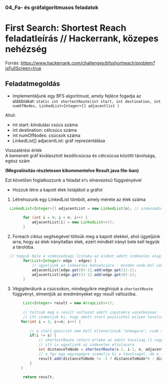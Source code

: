 
### 04_Fa- és gráfalgoritmusos feladatok

# First Search: Shortest Reach feladatleírás // Hackerrank, közepes nehézség
Forrás: https://www.hackerrank.com/challenges/bfsshortreach/problem?isFullScreen=true
## Feladatmegoldás
- Implementáljunk egy BFS algoritmust, amely fejléce fogadja az alábbiakat: `static int shortestRoute(int start, int destination, int numOfNodes, LinkedList<Integer>[] adjacentlist )`
  
Ahol:
- int start: kiindulási csúcs száma
- int destination: célcsúcs száma
- int numOfNodes: csúcsok száma
- LinkedList<Integer>[] adjacentList: gráf reprezentálása
  
Visszatérési érték  
A bemeneti gráf kiválasztott kezdőcsúcsa és célcsúcsa közötti távolsága, egész szám  
  
  
**(Megvalósítás részletesen kikommentelve Result.java file-ban)**

Ezt követően foglalkozzunk a feladat `bfs` elnevezésű függvényével  
- Hozzuk létre a kapott élek listájából a gráfot
1. Létrehozunk egy LinkedList tömböt, amely mérete az élek száma
```java
  LinkedList<Integer>[] adjacentList = new LinkedList[n]; // szomszedsagi lista
        
        for (int i = 0; i < n; i++) {
            adjacentList[i] = new LinkedList<>();
        }
   ```
2. Foreach ciklus segítségével töltsük meg a kapott élekkel, ahol ügyeljünk arra, hogy az élek irányitatlan élek, ezért mindkét irányt bele kell tegyük a tárolóba.
```java
  // tegyuk bele a szomszedsagi listaba az eleket adott indexeles alapjan
        for(List<Integer> edge : edges) {
            // ugyeljunk az indexeles konvenciora - minden node-bol vonjunk ki 1-et
            adjacentList[edge.get(0)-1].add(edge.get(1)-1); 
            adjacentList[edge.get(1)-1].add(edge.get(0)-1);
        }
   ```
3. Végigiterálunk a csúcsokon, mindegyikre meghívjuk a `shortestRoute` függvényt, elmentjük az eredményeket egy result változóba.
```java
        List<Integer> result = new ArrayList<>();
        
        // toltsuk meg a result valtozot adott inputokra vonatkozoan
        // itt szamoljuk ki, hogy adott start poziciotol milyen tavolsagra van X-Y pont
       for(int i = 1; i<=n; i++) {
           
           // a start poziciot nem kell ellenorizzuk "onmagara", csak azt nezzuk, hogy a tobbi pontba eljutva mennyi tavolsagot teszunk meg
           if(i != s) {
               // shortestRoute return erteke az adott tavolsag (1 vagy -1 ertek lehet az output)
               // itt is ugyeljunk az indexeles eltolasara
               int distanceToNode = shortestRoute(s-1, i-1, n, adjacentList);
               // a fgv egy egysegegre szamolja ki a tavolsagot, de a feladat egy tavolsagot 6-nak vesz
               result.add(distanceToNode != -1 ? distanceToNode*6 : distanceToNode);
           }
       }
        
        return result;
   ```
